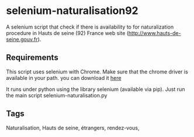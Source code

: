 # selenium-naturalisation92
A selenium script that check if there is availability to for naturalization procedure in Hauts de seine (92) France web site (http://www.hauts-de-seine.gouv.fr).

## Requirements
This script uses selenium with Chrome. Make sure that the chrome driver is available in your path. you can download it [here](http://chromedriver.chromium.org)

It runs under python using the library selenium (available via pip). Just run the main script selenium-naturalisation.py

## Tags
Naturalisation, Hauts de seine, étrangers, rendez-vous,
